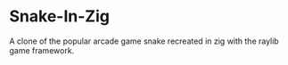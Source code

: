 ﻿# Snake-In-Zig

A clone of the popular arcade game snake recreated in zig with the raylib game framework. 
